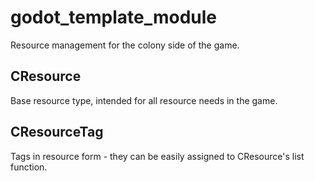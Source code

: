# godot_template_module
Resource management for the colony side of the game. 

## CResource
Base resource type, intended for all resource needs in the game. 


## CResourceTag
Tags in resource form - they can be easily assigned to CResource's list function.  